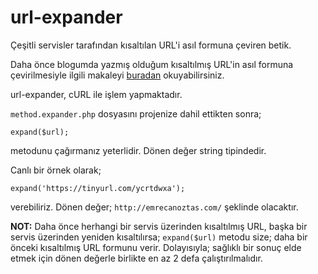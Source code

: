 # url-expander

Çeşitli servisler tarafından kısaltılan URL'i asıl formuna çeviren betik.

Daha önce blogumda yazmış olduğum kısaltılmış URL'in asıl formuna çevirilmesiyle ilgili makaleyi [buradan](http://emrecanoztas.com/kisaltilmis-urli-eski-haline-cevirme/) okuyabilirsiniz.

url-expander, cURL ile işlem yapmaktadır.

`method.expander.php` dosyasını projenize dahil ettikten sonra;
```
expand($url);
```
metodunu çağırmanız yeterlidir. Dönen değer string tipindedir.

Canlı bir örnek olarak;
```
expand('https://tinyurl.com/ycrtdwxa');
```
verebiliriz. Dönen değer; `http://emrecanoztas.com/` şeklinde olacaktır.


**NOT:** Daha önce herhangi bir servis üzerinden kısaltılmış URL, başka bir servis üzerinden yeniden kısaltılırsa; `expand($url)` metodu size;
daha bir önceki kısaltılmış URL formunu verir. Dolayısıyla; sağlıklı bir sonuç elde etmek için dönen değerle birlikte en az 2 defa
çalıştırılmalıdır.
